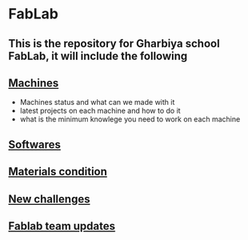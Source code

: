 # FabLab

## This is the repository for Gharbiya school FabLab, it will include the following

## [Machines](/machines)
- Machines status and what can we made with it
- latest projects on each machine and how to do it
- what is the minimum knowlege you need to work on each machine

## [Softwares](/software.md)
## [Materials condition](/materials-conditions.md)
## [New challenges](new-challenges.md)
## [Fablab team updates](fablab-team-updates.md)